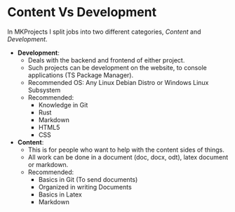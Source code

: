 # Content Vs Development

In MKProjects I split jobs into two different categories, _Content_ and _Development_. 

- **Development**: 
    - Deals with the backend and frontend of either project. 
    - Such projects can be development on the website, to console applications (TS Package Manager). 
    - Recommended OS: Any Linux Debian Distro or Windows Linux Subsystem 
    - Recommended: 
        - Knowledge in Git
        - Rust
        - Markdown
        - HTML5
        - CSS
- **Content**:
    - This is for people who want to help with the content sides of things. 
    - All work can be done in a document (doc, docx, odt), latex document or markdown.
    - Recommended: 
        - Basics in Git (To send documents)
        - Organized in writing Documents
        - Basics in Latex 
        - Markdown 
